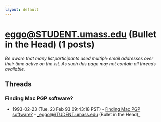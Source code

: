 ```yaml
---
layout: default
---
```


# eggo@STUDENT.umass.edu (Bullet in the Head) (1 posts)

_Be aware that many list participants used multiple email addresses over their time active on the list. As such this page may not contain all threads available._

## Threads

### Finding Mac PGP software?
+ 1993-02-23 (Tue, 23 Feb 93 09:43:18 PST) - [Finding Mac PGP software?](/archive/1993/02/8e3da6d2dd63f7424024413adf80218f06d74da4e33767419c697bede45e0aaa) - _eggo@STUDENT.umass.edu (Bullet in the Head)_


